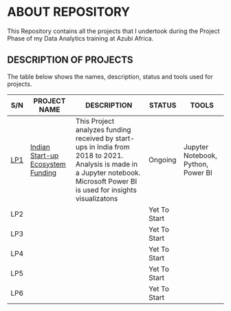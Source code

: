 # ABOUT REPOSITORY
 This Repository contains all the projects that I undertook during the Project Phase of my Data Analytics training at Azubi Africa.


## DESCRIPTION OF PROJECTS
The table below shows the names, description, status and tools used for projects.

| S/N | PROJECT NAME | DESCRIPTION | STATUS | TOOLS |
|-----|--------------|-------------|---------|-------|
|[LP1](https://github.com/elvis-darko/Training-and-Apprenticeship-Portfolio-Projects/tree/main/INDIAN-STARTUP-ECOSYSTEM-FUNDING)|     [Indian Start-up Ecosystem Funding](https://github.com/elvis-darko/Training-and-Apprenticeship-Portfolio-Projects/tree/main/INDIAN-STARTUP-ECOSYSTEM-FUNDING)        |  This Project analyzes funding received by start-ups in India from 2018 to 2021. Analysis is made in a Jupyter notebook. Microsoft Power BI is used for insights visualizatons       |  Ongoing      |  Jupyter Notebook, Python, Power BI|
|LP2|              |             | Yet To Start        |       |
|LP3|              |             | Yet To Start        |       |
|LP4|              |             |  Yet To Start       |       |
|LP5|              |             |  Yet To Start       |       |
|LP6|              |             |  Yet To Start       |       |
